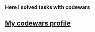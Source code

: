 ### Here I solved tasks with codewars

## [My codewars profile](https://www.codewars.com/users/dankozz1t)
